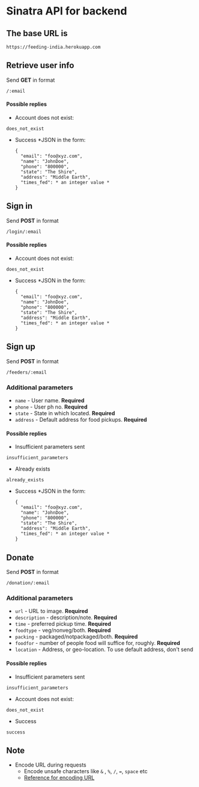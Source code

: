 # Sinatra API for backend


## The base URL is
```
https://feeding-india.herokuapp.com
```

## Retrieve user info
Send <b>GET</b> in format
```
/:email
```
#### Possible replies
* Account does not exist:
```
does_not_exist
```
* Success
	*JSON in the form:
	```
	{
	  "email": "foo@xyz.com",
	  "name": "JohnDoe",
	  "phone": "800000",
	  "state": "The Shire",
	  "address": "Middle Earth",
	  "times_fed": * an integer value *
	}
	```


## Sign in
Send <b>POST</b> in format
```
/login/:email
```
#### Possible replies
* Account does not exist:
```
does_not_exist
```
* Success
	*JSON in the form:
	```
	{
	  "email": "foo@xyz.com",
	  "name": "JohnDoe",
	  "phone": "800000",
	  "state": "The Shire",
	  "address": "Middle Earth",
	  "times_fed": * an integer value *
	}
	```


## Sign up
Send <b>POST</b> in format
```
/feeders/:email
```
### Additional parameters
* ` name ` - User name. <b>Required</b>
* ` phone ` - User ph no. <b>Required</b>
* ` state ` - State in which located. <b>Required</b>
* ` address ` - Default address for food pickups. <b>Required</b>

#### Possible replies
* Insufficient parameters sent
```
insufficient_parameters
```
* Already exists
```
already_exists
```
* Success
	*JSON in the form:
	```
	{
	  "email": "foo@xyz.com",
	  "name": "JohnDoe",
	  "phone": "800000",
	  "state": "The Shire",
	  "address": "Middle Earth",
	  "times_fed": * an integer value *
	}
	```


## Donate
Send <b>POST</b> in format
```
/donation/:email
```
### Additional parameters
* ` url ` - URL to image. <b>Required</b>
* ` description ` - description/note. <b>Required</b>
* ` time ` - preferred pickup time. <b>Required</b>
* ` foodtype ` - veg/nonveg/both. <b>Required</b>
* ` packing ` - packaged/notpackaged/both. <b>Required</b>
* ` foodfor ` - number of people food will suffice for, roughly. <b>Required</b>
* ` location ` - Address, or geo-location. To use default address, don't send

#### Possible replies
* Insufficient parameters sent
```
insufficient_parameters
```
* Account does not exist:
```
does_not_exist
```
* Success
```
success
```


## Note
* Encode URL during requests
	* Encode unsafe characters like `&` , `%`, `/`, `=`, `space` etc
	* [Reference for encoding URL](http://www.w3schools.com/tags/ref_urlencode.asp)